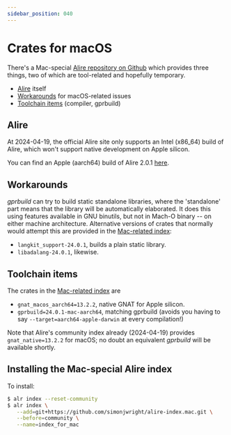 ```yaml
---
sidebar_position: 040
---
```


# Crates for macOS

There's a Mac-special [Alire repository on Github](https://github.com/simonjwright/alire-index.mac.git) which provides three things, two of which are tool-related and hopefully temporary.

- [Alire](#alire) itself
- [Workarounds](#workarounds) for macOS-related issues
- [Toolchain items](#toolchain-items) (compiler, gprbuild)

## <a name="alire">Alire</a>

At 2024-04-19, the official Alire site only supports an Intel (x86_64) build of Alire, which won't support native development on Apple silicon.

You can find an Apple (aarch64) build of Alire 2.0.1 [here](https://github.com/simonjwright/alire-index.mac/releases/tag/alr-2.0.1-bin-aarch64-macos).

## <a name="workarounds">Workarounds</a>

_gprbuild_ can try to build static standalone libraries, where the 'standalone' part means that the library will be automatically elaborated. It does this using features available in GNU binutils, but not in Mach-O binary -- on either machine architecture. Alternative versions of crates that normally would attempt this are provided in the [Mac-related index](#installing-the-mac-special-alire-index):

- `langkit_support-24.0.1`, builds a plain static library.
- `libadalang-24.0.1`, likewise.

## <a name="toolchain-items">Toolchain items</a>

The crates in the [Mac-related index](#installing-the-mac-special-alire-index) are

- `gnat_macos_aarch64=13.2.2`, native GNAT for Apple silicon.
- `gprbuild=24.0.1-mac-aarch64`, matching gprbuild (avoids you having to say `--target=aarch64-apple-darwin` at every compilation!)

Note that Alire's community index already (2024-04-19) provides `gnat_native=13.2.2` for macOS; no doubt an equivalent _gprbuild_ will be available shortly.

## <a name="installing-the-mac-special-alire-index">Installing the Mac-special Alire index</a>

To install:

```sh
$ alr index --reset-community
$ alr index \
   --add=git+https://github.com/simonjwright/alire-index.mac.git \
   --before=community \
   --name=index_for_mac
```
